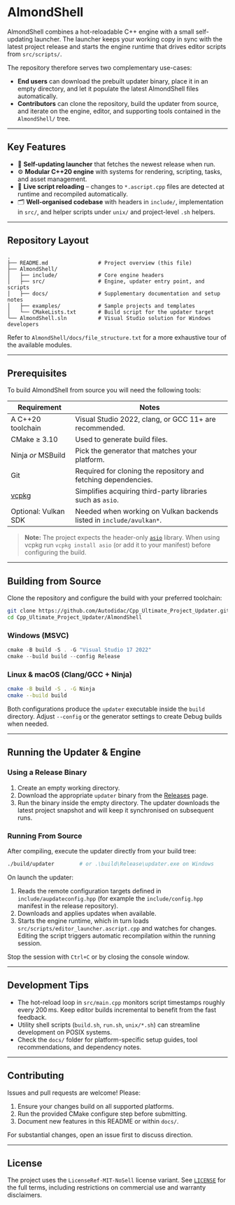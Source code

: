 # AlmondShell

AlmondShell combines a hot-reloadable C++ engine with a small self-updating launcher. The launcher keeps your working copy in sync with the latest project release and starts the engine runtime that drives editor scripts from `src/scripts/`.

The repository therefore serves two complementary use-cases:

- **End users** can download the prebuilt updater binary, place it in an empty directory, and let it populate the latest AlmondShell files automatically.
- **Contributors** can clone the repository, build the updater from source, and iterate on the engine, editor, and supporting tools contained in the `AlmondShell/` tree.

---

## Key Features

- 🔄 **Self-updating launcher** that fetches the newest release when run.
- ⚙️ **Modular C++20 engine** with systems for rendering, scripting, tasks, and asset management.
- 🧪 **Live script reloading** – changes to `*.ascript.cpp` files are detected at runtime and recompiled automatically.
- 🗂️ **Well-organised codebase** with headers in `include/`, implementation in `src/`, and helper scripts under `unix/` and project-level `.sh` helpers.

---

## Repository Layout

```
.
├── README.md                # Project overview (this file)
├── AlmondShell/
│   ├── include/             # Core engine headers
│   ├── src/                 # Engine, updater entry point, and scripts
│   ├── docs/                # Supplementary documentation and setup notes
│   ├── examples/            # Sample projects and templates
│   └── CMakeLists.txt       # Build script for the updater target
└── AlmondShell.sln          # Visual Studio solution for Windows developers
```

Refer to `AlmondShell/docs/file_structure.txt` for a more exhaustive tour of the available modules.

---

## Prerequisites

To build AlmondShell from source you will need the following tools:

| Requirement            | Notes |
| ---------------------- | ----- |
| A C++20 toolchain      | Visual Studio 2022, clang, or GCC 11+ are recommended. |
| CMake ≥ 3.10           | Used to generate build files. |
| Ninja _or_ MSBuild     | Pick the generator that matches your platform. |
| Git                    | Required for cloning the repository and fetching dependencies. |
| [vcpkg](https://vcpkg.io/) | Simplifies acquiring third-party libraries such as `asio`. |
| Optional: Vulkan SDK   | Needed when working on Vulkan backends listed in `include/avulkan*`. |

> **Note:** The project expects the header-only [`asio`](https://think-async.com/) library. When using vcpkg run `vcpkg install asio` (or add it to your manifest) before configuring the build.

---

## Building from Source

Clone the repository and configure the build with your preferred toolchain:

```bash
git clone https://github.com/Autodidac/Cpp_Ultimate_Project_Updater.git
cd Cpp_Ultimate_Project_Updater/AlmondShell
```

### Windows (MSVC)

```powershell
cmake -B build -S . -G "Visual Studio 17 2022"
cmake --build build --config Release
```

### Linux & macOS (Clang/GCC + Ninja)

```bash
cmake -B build -S . -G Ninja
cmake --build build
```

Both configurations produce the `updater` executable inside the `build` directory. Adjust `--config` or the generator settings to create Debug builds when needed.

---

## Running the Updater & Engine

### Using a Release Binary
1. Create an empty working directory.
2. Download the appropriate `updater` binary from the [Releases](https://github.com/Autodidac/Cpp_Ultimate_Project_Updater/releases) page.
3. Run the binary inside the empty directory. The updater downloads the latest project snapshot and will keep it synchronised on subsequent runs.

### Running From Source

After compiling, execute the updater directly from your build tree:

```bash
./build/updater        # or .\build\Release\updater.exe on Windows
```

On launch the updater:
1. Reads the remote configuration targets defined in `include/aupdateconfig.hpp` (for example the `include/config.hpp` manifest in the release repository).
2. Downloads and applies updates when available.
3. Starts the engine runtime, which in turn loads `src/scripts/editor_launcher.ascript.cpp` and watches for changes. Editing the script triggers automatic recompilation within the running session.

Stop the session with `Ctrl+C` or by closing the console window.

---

## Development Tips

- The hot-reload loop in `src/main.cpp` monitors script timestamps roughly every 200 ms. Keep editor builds incremental to benefit from the fast feedback.
- Utility shell scripts (`build.sh`, `run.sh`, `unix/*.sh`) can streamline development on POSIX systems.
- Check the `docs/` folder for platform-specific setup guides, tool recommendations, and dependency notes.

---

## Contributing

Issues and pull requests are welcome! Please:

1. Ensure your changes build on all supported platforms.
2. Run the provided CMake configure step before submitting.
3. Document new features in this README or within `docs/`.

For substantial changes, open an issue first to discuss direction.

---

## License

The project uses the `LicenseRef-MIT-NoSell` license variant. See [`LICENSE`](LICENSE) for the full terms, including restrictions on commercial use and warranty disclaimers.



